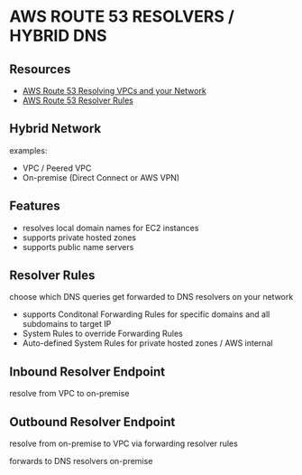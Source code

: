 # AWS ROUTE 53 RESOLVERS / HYBRID DNS
## Resources
- [AWS Route 53 Resolving VPCs and your Network](https://docs.aws.amazon.com/Route53/latest/DeveloperGuide/resolver.html)
- [AWS Route 53 Resolver Rules](https://docs.aws.amazon.com/Route53/latest/DeveloperGuide/resolver-rules-managing.html)


## Hybrid Network
examples:
- VPC / Peered VPC
- On-premise (Direct Connect or AWS VPN)

## Features

- resolves local domain names for EC2 instances
- supports private hosted zones
- supports public name servers

## Resolver Rules
choose which DNS queries get forwarded to DNS resolvers on your network
- supports Conditonal Forwarding Rules for specific domains and all subdomains to target IP
- System Rules to override Forwarding Rules
- Auto-defined System Rules for private hosted zones / AWS internal

## Inbound Resolver Endpoint
resolve from VPC to on-premise

## Outbound Resolver Endpoint
resolve from on-premise to VPC via forwarding resolver rules

forwards to DNS resolvers on-premise